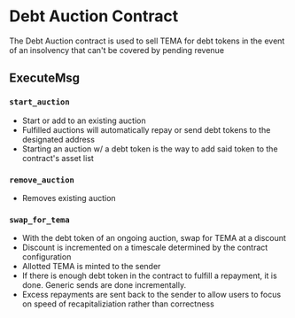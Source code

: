# Debt Auction Contract

The Debt Auction contract is used to sell TEMA for debt tokens in the event of an insolvency that can't be covered by pending revenue


## ExecuteMsg

### `start_auction`

- Start or add to an existing auction
- Fulfilled auctions will automatically repay or send debt tokens to the designated address
- Starting an auction w/ a debt token is the way to add said token to the contract's asset list

### `remove_auction`

- Removes existing auction 

### `swap_for_tema`

- With the debt token of an ongoing auction, swap for TEMA at a discount
- Discount is incremented on a timescale determined by the contract configuration
- Allotted TEMA is minted to the sender
- If there is enough debt token in the contract to fulfill a repayment, it is done. Generic sends are done incrementally.
- Excess repayments are sent back to the sender to allow users to focus on speed of recapitaliziation rather than correctness

